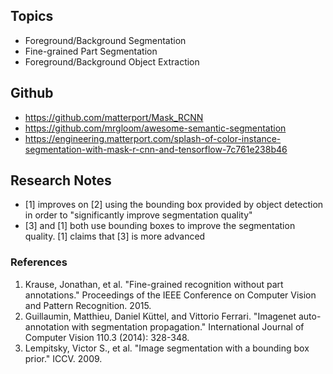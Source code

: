 ## Topics

- Foreground/Background Segmentation
- Fine-grained Part Segmentation
- Foreground/Background Object Extraction

## Github 

- https://github.com/matterport/Mask_RCNN
- https://github.com/mrgloom/awesome-semantic-segmentation
- https://engineering.matterport.com/splash-of-color-instance-segmentation-with-mask-r-cnn-and-tensorflow-7c761e238b46

## Research Notes

- [1] improves on [2] using the bounding box provided by object detection in order to "significantly improve segmentation quality"
- [3] and [1] both use bounding boxes to improve the segmentation quality. [1] claims that [3] is more advanced

### References
1. Krause, Jonathan, et al. "Fine-grained recognition without part annotations." Proceedings of the IEEE Conference on Computer Vision and Pattern Recognition. 2015.
2. Guillaumin, Matthieu, Daniel Küttel, and Vittorio Ferrari. "Imagenet auto-annotation with segmentation propagation." International Journal of Computer Vision 110.3 (2014): 328-348.
3. Lempitsky, Victor S., et al. "Image segmentation with a bounding box prior." ICCV. 2009.

